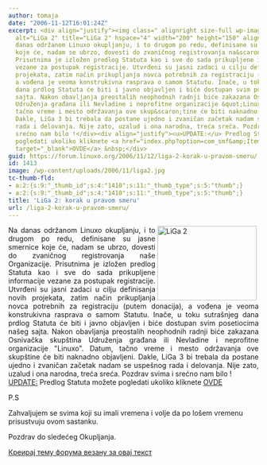 ```yaml
---
author: tomaja
date: "2006-11-12T16:01:24Z"
excerpt: <div align="justify"><img class=" alignright size-full wp-image-1412" src="https://linuxo.org/wp-content/uploads/2006/11/liga2.jpg"
  alt="LiGa 2" title="LiGa 2" hspace="4" width="200" height="150" align="right" />Na
  danas održanom Linuxo okupljanju, i to drugom po redu, definisane su jasne smernice
  koje će, nadam se ubrzo, dovesti do zvaničnog registrovanja na&scaron;e Organizacije.
  Prisutnima je izložen predlog Statuta kao i sve do sada prikupljene informacije
  vezane za postupak registracije. Utvrđeni su jasni zadaci u cilju definisanja novih
  projekata, zatim način prikupljanja novca potrebnih za registraciju (putem donacija),
  a vođena je veoma konstrukivna rasprava o samom Statutu. Inače, u toku sutra&scaron;njeg
  dana prdlog Statuta će biti i javno objavljen i biće dostupan svim posetiocima na&scaron;eg
  sajta. Nakon obavljanja preostalih neophodnih radnji biće zakazana Osnivačka skup&scaron;tina
  Udruženja građana ili Nevladine i neprofitne organizacije &quot;Linuxo&quot;. Datum,
  tačno vreme i mesto održavanja ove skup&scaron;tine će biti naknadno objavljeni.
  Dakle, LiGa 3 bi trebala da postane ujedno i zvaničan začetak nadam se uspe&scaron;nog
  rada i delovanja. Nije zato, uzalud i ona narodna, treća sreća. Pozdrav svima i
  srećno nam bilo !</div><div align="justify"><u>UPDATE:</u> Predlog Statuta možete
  pogledati ukoliko kliknete <a href="index.php?option=com_smf&amp;Itemid=69&amp;topic=6844.0#new"
  target="_blank">OVDE</a> &nbsp;</div>
guid: https://forum.linuxo.org/2006/11/12/liga-2-korak-u-pravom-smeru/
id: 1413
image: /wp-content/uploads/2006/11/liga2.jpg
tc-thumb-fld:
- a:2:{s:9:"_thumb_id";s:4:"1410";s:11:"_thumb_type";s:5:"thumb";}
- a:2:{s:9:"_thumb_id";s:4:"1410";s:11:"_thumb_type";s:5:"thumb";}
title: 'LiGa 2: korak u pravom smeru'
url: /liga-2-korak-u-pravom-smeru/
---
```

<div align="justify">
  <img class=" alignright size-full wp-image-1412" src="https://linuxo.org/wp-content/uploads/2006/11/liga2.jpg" alt="LiGa 2" title="LiGa 2" hspace="4" width="200" height="150" align="right" />Na danas održanom Linuxo okupljanju, i to drugom po redu, definisane su jasne smernice koje će, nadam se ubrzo, dovesti do zvaničnog registrovanja na&scaron;e Organizacije. Prisutnima je izložen predlog Statuta kao i sve do sada prikupljene informacije vezane za postupak registracije. Utvrđeni su jasni zadaci u cilju definisanja novih projekata, zatim način prikupljanja novca potrebnih za registraciju (putem donacija), a vođena je veoma konstrukivna rasprava o samom Statutu. Inače, u toku sutra&scaron;njeg dana prdlog Statuta će biti i javno objavljen i biće dostupan svim posetiocima na&scaron;eg sajta. Nakon obavljanja preostalih neophodnih radnji biće zakazana Osnivačka skup&scaron;tina Udruženja građana ili Nevladine i neprofitne organizacije "Linuxo". Datum, tačno vreme i mesto održavanja ove skup&scaron;tine će biti naknadno objavljeni. Dakle, LiGa 3 bi trebala da postane ujedno i zvaničan začetak nadam se uspe&scaron;nog rada i delovanja. Nije zato, uzalud i ona narodna, treća sreća. Pozdrav svima i srećno nam bilo !
</div>

<div align="justify">
  <u>UPDATE:</u> Predlog Statuta možete pogledati ukoliko kliknete <a href="index.php?option=com_smf&Itemid=69&topic=6844.0#new" target="_blank">OVDE</a> &nbsp;
</div>

<!--break-->

P.S

Zahvaljujem se svima koji su imali vremena i volje da po lo&scaron;em vremenu prisustvuju ovom sastanku.

Pozdrav do sledećeg Okupljanja.&nbsp;

[Креирај тему форума везану за овај текст](https://linuxo.org/nova-tema-na-forumu/?se_pid=1413)